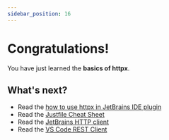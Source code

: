 ```yaml
---
sidebar_position: 16
---
```


# Congratulations!

You have just learned the **basics of httpx**.

## What's next?

- Read the [how to use httpx in JetBrains IDE plugin](../jetbrains-plugin.md)
- Read the [Justfile Cheat Sheet](https://cheatography.com/linux-china/cheat-sheets/httpx/)
- Read the [JetBrains HTTP client](https://www.jetbrains.com/help/idea/http-client-in-product-code-editor.html)
- Read the [VS Code REST Client](https://marketplace.visualstudio.com/items?itemName=humao.rest-client)
